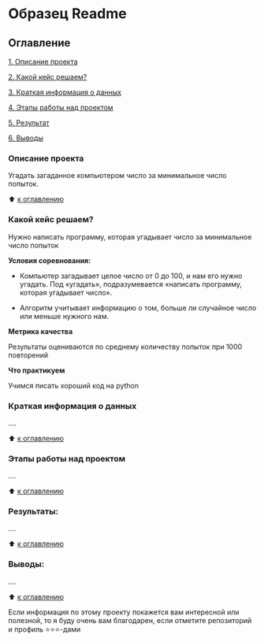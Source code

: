 # Образец Readme

## Оглавление

[1. Описание проекта](#описание-проекта)

[2. Какой кейс решаем?](#какой-кейс-решаем)

[3. Краткая информация о данных](#краткая-информация-о-данных)

[4. Этапы работы над проектом](#этапы-работы-над-проектом)

[5. Результат](#результаты)

[6. Выводы](#выводы)

### Описание проекта

Угадать загаданное компьютером число за минимальное число попыток.

:arrow_up: [к оглавлению](#оглавление)

### Какой кейс решаем?

Нужно написать программу, которая угадывает число за минимальное число попыток

**Условия соревнования:**

- Компьютер загадывает целое число от 0 до 100, и нам его нужно угадать. Под «угадать», подразумевается «написать программу, которая угадывает число».

- Алгоритм учитывает информацию о том, больше ли случайное число или меньше нужного нам.

**Метрика качества**

Результаты оцениваются по среднему количеству попыток при 1000 повторений

**Что практикуем**

Учимся писать хороший код на python

### Краткая информация о данных

....

:arrow_up: [к оглавлению](#оглавление)

### Этапы работы над проектом

....

:arrow_up: [к оглавлению](#оглавление)

### Результаты:

....

:arrow_up: [к оглавлению](#оглавление)

### Выводы:

....

:arrow_up: [к оглавлению](#оглавление)

Если информация по этому проекту покажется вам интересной или полезной, то я буду очень вам благодарен, если отметите репозиторий и профиль ⭐️⭐️⭐️-дами
